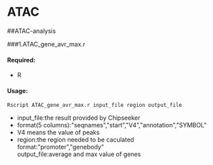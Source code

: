 # ATAC
##ATAC-analysis

###1.ATAC_gene_avr_max.r

#### Required: 
* R 

#### Usage:
```
Rscript ATAC_gene_avr_max.r input_file region output_file
```
* input_file:the result provided by Chipseeker
* format(5 columns):"seqnames","start","V4","annotation","SYMBOL"
* V4 means the value of peaks
* region:the region needed to be caculated  
format:"promoter","genebody"  
output_file:average and max value of genes  

